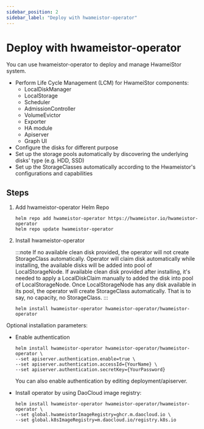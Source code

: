 ```yaml
---
sidebar_position: 2
sidebar_label: "Deploy with hwameistor-operator"
---
```


# Deploy with hwameistor-operator

You can use hwameistor-operator to deploy and manage HwameiStor system.

- Perform Life Cycle Management (LCM) for HwameiStor components:
    - LocalDiskManager
    - LocalStorage
    - Scheduler
    - AdmissionController
    - VolumeEvictor
    - Exporter
    - HA module
    - Apiserver
    - Graph UI
- Configure the disks for different purpose
- Set up the storage pools automatically by discovering the underlying disks' type (e.g. HDD, SSD)
- Set up the StorageClasses automatically according to the Hwameistor's configurations and capabilities

## Steps

1. Add hwameistor-operator Helm Repo

   ```console
   helm repo add hwameistor-operator https://hwameistor.io/hwameistor-operator
   helm repo update hwameistor-operator
   ```

2. Install hwameistor-operator

   :::note
   If no available clean disk provided, the operator will not create StorageClass automatically.
   Operator will claim disk automatically while installing, the available disks will be added into
   pool of LocalStorageNode. If available clean disk provided after installing, it's needed to apply
   a LocalDiskClaim manually to added the disk into pool of LocalStorageNode. Once LocalStorageNode has
   any disk available in its pool, the operator will create StorageClass automatically.
   That is to say, no capacity, no StorageClass.
   :::

   ```console
   helm install hwameistor-operator hwameistor-operator/hwameistor-operator
   ```

Optional installation parameters:

- Enable authentication

  ```console
  helm install hwameistor-operator hwameistor-operator/hwameistor-operator \
  --set apiserver.authentication.enable=true \
  --set apiserver.authentication.accessId={YourName} \
  --set apiserver.authentication.secretKey={YourPassword}
  ```

  You can also enable authentication by editing deployment/apiserver.

- Install operator by using DaoCloud image registry:

  ```console
  helm install hwameistor-operator hwameistor-operator/hwameistor-operator \
  --set global.hwameistorImageRegistry=ghcr.m.daocloud.io \
  --set global.k8sImageRegistry=m.daocloud.io/registry.k8s.io
  ```
